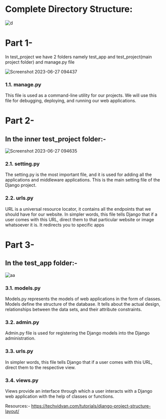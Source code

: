 # Complete Directory Structure:

![d](https://github.com/harjasdt/ThaparSummerSchool_2k23/assets/68768529/cb1c6bc3-9ab6-4adb-99bf-558dcd8be5db)


# Part 1-

In test_project  we have 2 folders namely test_app and test_project(main project folder) and manage.py file<br>


![Screenshot 2023-06-27 094437](https://github.com/harjasdt/ThaparSummerSchool_2k23/assets/68768529/6a246e84-ba25-411f-9688-68cfcb2e3bbf)


### 1.1. manage.py
This file is used as a command-line utility for our projects. We will use this file for debugging, deploying, and running our web applications.


# Part 2-

## In the inner test_project folder:-
![Screenshot 2023-06-27 094635](https://github.com/harjasdt/ThaparSummerSchool_2k23/assets/68768529/b4d80f7c-3dd3-4b43-b9f2-cd4abcbbf427)

### 2.1. setting.py
The setting.py is the most important file, and it is used for adding all the applications and middleware applications. This is the main setting file of the Django project.


### 2.2. urls.py
URL is a universal resource locator, it contains all the endpoints that we should have for our website. In simpler words, this file tells Django that if a user comes with this URL, direct them to that particular website or image whatsoever it is. It redirects you to specific apps 


# Part 3-
## In the  test_app folder:-


![aa](https://github.com/harjasdt/ThaparSummerSchool_2k23/assets/68768529/b86d569f-f6a1-4bfd-8a0c-8a25cb0c5ed7)


### 3.1. models.py<br>

Models.py represents the models of web applications in the form of classes.
Models define the structure of the database. It tells about the actual design, relationships between the data sets, and their attribute constraints. 


### 3.2. admin.py<br>
Admin.py file is used for registering the Django models into the Django administration.


### 3.3. urls.py
In simpler words, this file tells Django that if a user comes with this URL, direct them to the respective view.


### 3.4. views.py<br>
Views provide an interface through which a user interacts with a Django web application with the help of classes or functions.

Resources:- https://techvidvan.com/tutorials/django-project-structure-layout/
